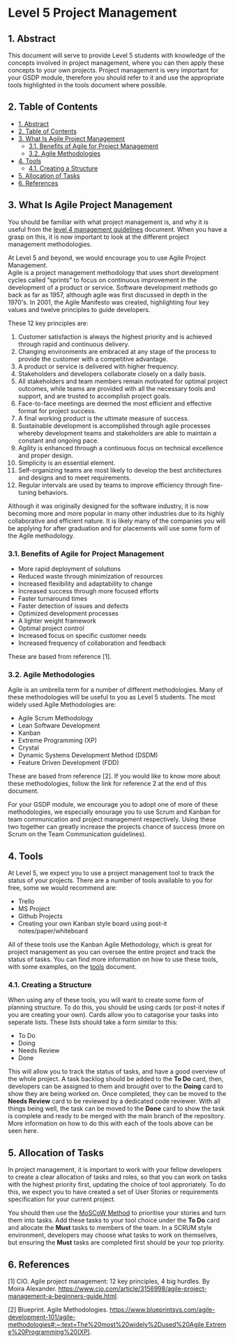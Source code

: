 # Level 5 Project Management <!-- omit in toc -->

## 1. Abstract

This document will serve to provide Level 5 students with knowledge of the concepts involved in project management, where you can then apply these concepts to your own projects.
Project management is very important for your GSDP module, therefore you should refer to it and use the appropriate tools highlighted in the tools document where possible.

## 2. Table of Contents

- [1. Abstract](#1-abstract)
- [2. Table of Contents](#2-table-of-contents)
- [3. What Is Agile Project Management](#3-what-is-agile-project-management)
  - [3.1. Benefits of Agile for Project Management](#31-benefits-of-agile-for-project-management)
  - [3.2. Agile Methodologies](#32-agile-methodologies)
- [4. Tools](#4-tools)
  - [4.1. Creating a Structure](#41-creating-a-structure)
- [5. Allocation of Tasks](#5-allocation-of-tasks)
- [6. References](#6-references)

## 3. What Is Agile Project Management

You should be familiar with what project management is, and why it is useful from the [level 4 management guidelines](../level-4/level-4-management-guidelines.md) document. When you have a grasp on this, it is now important to look at the different project management methodologies.

At Level 5 and beyond, we would encourage you to use Agile Project Management.  
Agile is a project management methodology that uses short development cycles called “sprints” to focus on continuous improvement in the development of a product or service. Software development methods go back as far as 1957, although agile was first discussed in depth in the 1970's. In 2001, the Agile Manifesto was created, highlighting four key values and twelve principles to guide developers.

These 12 key principles are:

1. Customer satisfaction is always the highest priority and is achieved through rapid and continuous delivery.
2. Changing environments are embraced at any stage of the process to provide the customer with a competitive advantage.
3. A product or service is delivered with higher frequency.
4. Stakeholders and developers collaborate closely on a daily basis.
5. All stakeholders and team members remain motivated for optimal project outcomes, while teams are provided with all the necessary tools and support, and are trusted to accomplish project goals.
6. Face-to-face meetings are deemed the most efficient and effective format for project success.
7. A final working product is the ultimate measure of success.
8. Sustainable development is accomplished through agile processes whereby development teams and stakeholders are able to maintain a constant and ongoing pace.
9. Agility is enhanced through a continuous focus on technical excellence and proper design.
10. Simplicity is an essential element.
11. Self-organizing teams are most likely to develop the best architectures and designs and to meet requirements.
12. Regular intervals are used by teams to improve efficiency through fine-tuning behaviors.

Although it was originally designed for the software industry, it is now becoming more and more popular in many other industries due to its highly collaborative and efficient nature. It is likely many of the companies you will be applying for after graduation and for placements will use some form of the Agile methodology.

### 3.1. Benefits of Agile for Project Management

- More rapid deployment of solutions
- Reduced waste through minimization of resources
- Increased flexibility and adaptability to change
- Increased success through more focused efforts
- Faster turnaround times
- Faster detection of issues and defects
- Optimized development processes
- A lighter weight framework
- Optimal project control
- Increased focus on specific customer needs
- Increased frequency of collaboration and feedback

These are based from reference [1].

### 3.2. Agile Methodologies

Agile is an umbrella term for a number of different methodologies. Many of these methodologies will be useful to you as Level 5 students. The most widely used Agile Methodologies are:

- Agile Scrum Methodology
- Lean Software Development
- Kanban
- Extreme Programming (XP)
- Crystal
- Dynamic Systems Development Method (DSDM)
- Feature Driven Development (FDD)

These are based from reference [2]. If you would like to know more about these methodologies, follow the link for reference 2 at the end of this document.

For your GSDP module, we encourage you to adopt one of more of these methodologies, we especially enourage you to use Scrum and Kanban for team communication and project management respectively. Using these two together can greatly increase the projects chance of success (more on Scrum on the Team Communication guidelines).

## 4. Tools

At Level 5, we expect you to use a project management tool to track the status of your projects. There are a number of tools available to you for free, some we would recommend are:

- Trello
- MS Project
- Github Projects
- Creating your own Kanban style board using post-it notes/paper/whiteboard

All of these tools use the Kanban Agile Methodology, which is great for project management as you can oversee the entire project and track the status of tasks.
You can find more information on how to use these tools, with some examples, on the [tools](../tools/project-management-tools.md) document.

### 4.1. Creating a Structure

When using any of these tools, you will want to create some form of planning structure. To do this, you should be using cards (or post-it notes if you are creating your own).
Cards allow you to catagorise your tasks into seperate lists. These lists should take a form similar to this:

- To Do
- Doing
- Needs Review
- Done

This will allow you to track the status of tasks, and have a good overview of the whole project. A task backlog should be added to the **To Do** card, then, developers can be assigned to them and brought over to the **Doing** card to show they are being worked on.
Once completed, they can be moved to the **Needs Review** card to be reviewed by a dedicated code reviewer. With all things being well, the task can be moved to the **Done** card to show the task is complete and ready to be merged with the main branch of the repository.
More information on how to do this with each of the tools above can be seen here.

## 5. Allocation of Tasks

In project management, it is important to work with your fellow developers to create a clear allocation of tasks and roles, so that you can work on tasks with the highest priority first, updating the choice of tool approriately.
To do this, we expect you to have created a set of User Stories or requirements specification for your current project.

You should then use the [MoSCoW Method](../../modelling-analysis/level-5/moscow-prioritisation-method.md) to prioritise your stories and turn them into tasks.
Add these tasks to your tool choice under the **To Do** card and allocate the **Must** tasks to members of the team. In a SCRUM style environment, developers may choose what tasks to work on themselves, but ensuring the **Must** tasks are completed first should be your top priority.

## 6. References

[1] CIO. Agile project management: 12 key principles, 4 big hurdles. By Moira Alexander. <https://www.cio.com/article/3156998/agile-project-management-a-beginners-guide.html>.

[2] Blueprint. Agile Methodologies. <https://www.blueprintsys.com/agile-development-101/agile-methodologies#:~:text=The%20most%20widely%2Dused%20Agile,Extreme%20Programming%20(XP)>.

